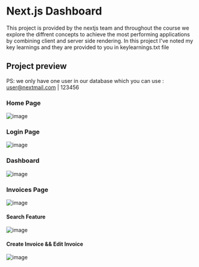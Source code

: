 # Next.js Dashboard


This project is provided by the nextjs team and throughout the course we explore the diffrent concepts to achieve the most performing applications by combining client and server side rendering.
In this project I've noted my key learnings and they are provided to you in keylearnings.txt file 

## Project preview 

PS: we only have one user in our database which you can use : user@nextmail.com | 123456

### Home Page

![image](https://github.com/YossraBah/Invoice-management/assets/100873601/1c7b2a27-d955-4cd7-97ed-18061e7688de)

### Login Page

![image](https://github.com/YossraBah/Invoice-management/assets/100873601/a44e62dc-b4b0-446d-8705-ce387dea4a48)


### Dashboard

![image](https://github.com/YossraBah/Invoice-management/assets/100873601/c1983a8e-836c-4eb9-a642-ef7fe927ce95)

### Invoices Page 

![image](https://github.com/YossraBah/Invoice-management/assets/100873601/2e2625c2-f5ec-409d-9527-39331335b980)

#### Search Feature 

![image](https://github.com/YossraBah/Invoice-management/assets/100873601/362ae899-ef7f-4053-9f75-598189fda862)

#### Create Invoice && Edit Invoice

![image](https://github.com/YossraBah/Invoice-management/assets/100873601/e2a7ef91-082b-4cf0-bcf9-ba8f1585dcd8)


